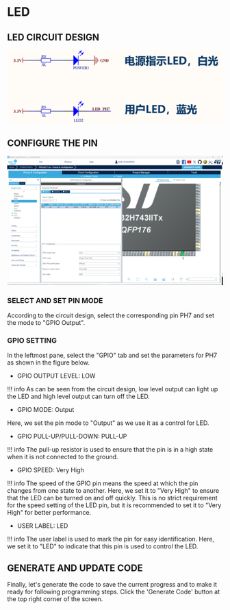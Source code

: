 # LED

## LED CIRCUIT DESIGN
![LED_CIRCUIT](led_circuit.png)

## CONFIGURE THE PIN
![LED_PIN](config_led.png)

### SELECT AND SET PIN MODE
According to the circuit design, select the corresponding pin PH7 and set the mode to "GPIO Output".

### GPIO SETTING
In the leftmost pane, select the "GPIO" tab and set the parameters for PH7 as shown in the figure below.

- GPIO OUTPUT LEVEL: LOW

!!! info
    As can be seen from the circuit design, low level output can light up the LED and high level output can turn off the LED.

- GPIO MODE: Output

Here, we set the pin mode to "Output" as we use it as a control for LED.

- GPIO PULL-UP/PULL-DOWN: PULL-UP

!!! info
    The pull-up resistor is used to ensure that the pin is in a high state when it is not connected to the ground.

- GPIO SPEED: Very High

!!! info
    The speed of the GPIO pin means the speed at which the pin changes from one state to another. Here, we set it to "Very High" to ensure that the LED can be turned on and off quickly. This is no strict requirement for the speed setting of the LED pin, but it is recommended to set it to "Very High" for better performance.

- USER LABEL: LED

!!! info
    The user label is used to mark the pin for easy identification. Here, we set it to "LED" to indicate that this pin is used to control the LED.

## GENERATE AND UPDATE CODE
Finally, let's generate the code to save the current progress and to make it ready for following programming steps. Click the 'Generate Code' button at the top right corner of the screen.